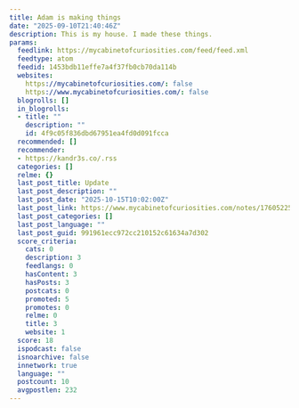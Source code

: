 ```yaml
---
title: Adam is making things
date: "2025-09-10T21:40:46Z"
description: This is my house. I made these things.
params:
  feedlink: https://mycabinetofcuriosities.com/feed/feed.xml
  feedtype: atom
  feedid: 1453bdb11effe7a4f37fb0cb70da114b
  websites:
    https://mycabinetofcuriosities.com/: false
    https://www.mycabinetofcuriosities.com/: false
  blogrolls: []
  in_blogrolls:
  - title: ""
    description: ""
    id: 4f9c05f836dbd67951ea4fd0d091fcca
  recommended: []
  recommender:
  - https://kandr3s.co/.rss
  categories: []
  relme: {}
  last_post_title: Update
  last_post_description: ""
  last_post_date: "2025-10-15T10:02:00Z"
  last_post_link: https://www.mycabinetofcuriosities.com/notes/1760522543/
  last_post_categories: []
  last_post_language: ""
  last_post_guid: 991961ecc972cc210152c61634a7d302
  score_criteria:
    cats: 0
    description: 3
    feedlangs: 0
    hasContent: 3
    hasPosts: 3
    postcats: 0
    promoted: 5
    promotes: 0
    relme: 0
    title: 3
    website: 1
  score: 18
  ispodcast: false
  isnoarchive: false
  innetwork: true
  language: ""
  postcount: 10
  avgpostlen: 232
---
```

